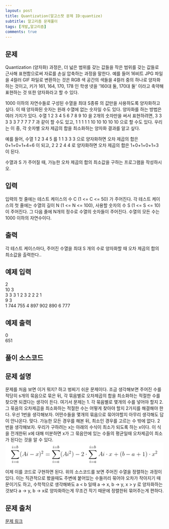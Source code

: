 ```yaml
---
layout: post
title: Quantization(알고스팟 문제 ID:quantize)
subtitle: 알고리즘 문제풀이
tags: [개발,알고리즘]
comments: true
---    
```


## 문제
Quantization (양자화) 과정은, 더 넓은 범위를 갖는 값들을 작은 범위를 갖는 값들로 근사해 표현함으로써 자료를 손실 압축하는 과정을 말한다. 예를 들어 16비트 JPG 파일을 4컬러 GIF 파일로 변환하는 것은 RGB 색 공간의 색들을 4컬러 중의 하나로 양자화하는 것이고, 키가 161, 164, 170, 178 인 학생 넷을 '160대 둘, 170대 둘' 이라고 축약해 표현하는 것 또한 양자화라고 할 수 있다.

1000 이하의 자연수들로 구성된 수열을 최대 S종류 의 값만을 사용하도록 양자화하고 싶다. 이 때 양자화된 숫자는 원래 수열에 없는 숫자일 수도 있다. 양자화를 하는 방법은 여러 가지가 있다. 수열 1 2 3 4 5 6 7 8 9 10 을 2개의 숫자만을 써서 표현하려면, 3 3 3 3 3 7 7 7 7 7 과 같이 할 수도 있고, 1 1 1 1 1 10 10 10 10 10 으로 할 수도 있다. 우리는 이 중, 각 숫자별 오차 제곱의 합을 최소화하는 양자화 결과를 알고 싶다.

예를 들어, 수열 1 2 3 4 5 를 1 1 3 3 3 으로 양자화하면 오차 제곱의 합은 0+1+0+1+4=6 이 되고, 2 2 2 4 4 로 양자화하면 오차 제곱의 합은 1+0+1+0+1=3 이 된다.

수열과 S 가 주어질 때, 가능한 오차 제곱의 합의 최소값을 구하는 프로그램을 작성하시오.
## 입력

입력의 첫 줄에는 테스트 케이스의 수 C (1 <= C <= 50) 가 주어진다. 각 테스트 케이스의 첫 줄에는 수열의 길이 N (1 <= N <= 100), 사용할 숫자의 수 S (1 <= S <= 10) 이 주어진다. 그 다음 줄에 N개의 정수로 수열의 숫자들이 주어진다. 수열의 모든 수는 1000 이하의 자연수이다.

## 출력

각 테스트 케이스마다, 주어진 수열을 최대 S 개의 수로 양자화할 때 오차 제곱의 합의 최소값을 출력한다..

## 예제 입력

2  
10 3  
3 3 3 1 2  3 2 2 2 1  
9 3  
1 744 755 4 897 902 890 6 777    
## 예제 출력
0  
651  

## 풀이 소스코드  
<script src="https://gist.github.com/overflow218/b954e62a251b4bd1a96b23b490131993.js"></script>
## 문제 설명

문제를 처음 보면 이거 뭐지? 하고 벙찌기 쉬운 문제이다. 조금 생각해보면 주어진 수를 적당히 s개의 묶음으로 묶은 뒤, 각 묶음별로 오차제곱의 합을 최소화하는 적절한 수를 찾으면 되겠다는 생각이 든다. 
여기서 문제는 1. 각 묶음별로 몇개의 수를 넣어야 할지 2. 그 묶음의 오차제곱을 최소화하는 적절한 수는 어떻게 찾아야 할지 2가지를 해결해야 한다. 
우선 1번을 생각해보자. 어떤수들을 몇개의 묶음으로 묶어야할지 아무리 생각해도 답이 안나온다. 맞다. 가능한 모든 경우를 해본 뒤, 최소인 경우를 고르는 수 밖에 없다. 
2번을 생각해보자. 우리가 구하려는 x는 아래의 수식이 최소가 되도록 하는 x이다. 이 식을 전개한뒤 x에 대해 미분하면 x가 그 묶음안에 있는 수들의 평균일때 오차제곱이 최소가 된다는 것을 알 수 있다. 
![math](/assets/img/math.png)  
이제 이를 코드로 구현하면 된다. 위의 소스코드를 보면 주어진 수열을 정렬하는 과정이 있다. 이는 직관적으로 봤을때도 주변에 붙어있는 수들끼리 묶어야 오차가 작아지기 때문이기도 하고, 수학적으로 생각해봐도 
a < b 일때 a -> x, b -> y, x > y 로 양자화하는 것보다 a -> y, b -> x로 양자화하는게 무조건 작기 때문에 정렬한뒤 묶어주는게 편하다. 

## 문제 출처  

<a href="https://www.algospot.com/judge/problem/read/QUANTIZE"> 문제 링크 </a>
